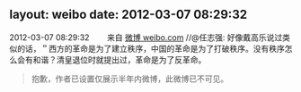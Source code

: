 layout: weibo
date: 2012-03-07 08:29:32
---
<meta name="referrer" content="no-referrer" />

2012-03-07 08:29:32  &nbsp;&nbsp;&nbsp;&nbsp;&nbsp;&nbsp; 来自 <a href="http://weibo.com/" rel="nofollow">微博 weibo.com</a>
//@任志强: 好像戴高乐说过类似的话，＂西方的革命是为了建立秩序，中国的革命是为了打破秩序。没有秩序怎么会有和谐？清皇退位时就提出过，革命是为了反革命。
>  抱歉，作者已设置仅展示半年内微博，此微博已不可见。 ​​​

